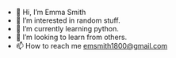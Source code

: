 - 👋 Hi, I’m Emma Smith
- 👀 I’m interested in random stuff.
- 🌱 I’m currently learning python.
- 💞️ I’m looking to learn from others.
- 📫 How to reach me emsmith1800@gmail.com

<!---
emariesmith/emariesmith is a ✨ special ✨ repository because its `README.md` (this file) appears on your GitHub profile.
You can click the Preview link to take a look at your changes.
--->

